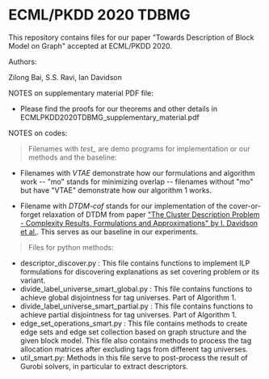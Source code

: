 # ECML/PKDD 2020 TDBMG
This repository contains files for our paper "Towards Description of Block Model on Graph" accepted at ECML/PKDD 2020.

Authors:

Zilong Bai, S.S. Ravi, Ian Davidson

NOTES on supplementary material PDF file:

- Please find the proofs for our theorems and other details in ECMLPKDD2020TDBMG_supplementary_material.pdf

NOTES on codes: 

>Filenames with *test_* are demo programs for implementation or our methods and the baseline:

- Filenames with *VTAE* demonstrate how our formulations and algorithm work
-- "mo" stands for minimizing overlap
-- filenames without "mo" but have "VTAE" demonstrate how our algorithm 1 works.

- Filename with *DTDM-cof* stands for our implementation of the cover-or-forget relaxation of DTDM from paper ["The Cluster Description Problem - Complexity Results, Formulations and Approximations" by I. Davidson et al.](https://papers.nips.cc/paper/7857-the-cluster-description-problem-complexity-results-formulations-and-approximations). This serves as our baseline in our experiments.

>Files for python methods:
- descriptor_discover.py : This file contains functions to implement ILP formulations for discovering explanations as set covering problem or its variant.
- divide_label_universe_smart_global.py : This file contains functions to achieve global disjointness for tag universes. Part of Algorithm 1.
- divide_label_universe_smart_partial.py : This file contains functions to achieve partial disjointness for tag universes. Part of Algorithm 1.
- edge_set_operations_smart.py : This file contains methods to create edge sets and edge set collection based on graph structure and the given block model. This file also contains methods to process the tag allocation matrices after excluding tags from different tag universes.
- util_smart.py: Methods in this file serve to post-process the result of Gurobi solvers, in particular to extract descriptors.

